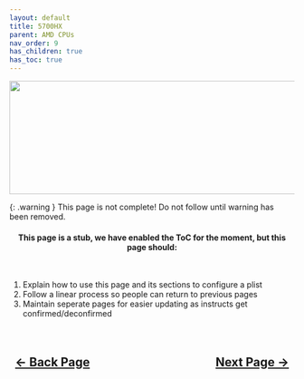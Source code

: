 ```yaml
---
layout: default
title: 5700HX
parent: AMD CPUs
nav_order: 9
has_children: true
has_toc: true
---
```


<style>
  .navigation-container {
    display: flex;
    justify-content: space-between;
    align-items: center;
    width: 100%;
  }
  
  .nav-button {
    margin: 10px;
  }
</style>

<p align="center">
  <img width="650" height="200" src="../../../../assets/Header-Placeholder.png">
</p>

{: .warning }
This page is not complete! Do not follow until warning has been removed.

<h4 align="center">This page is a stub, we have enabled the ToC for the moment, but this page should:</h4>
<br>

1. Explain how to use this page and its sections to configure a plist
2. Follow a linear process so people can return to previous pages
3. Maintain seperate pages for easier updating as instructs get confirmed/deconfirmed

<h2 align="center">
  <br>
  <div class="navigation-container">
    <a class="nav-button" href="../../index/">&larr; Back Page</a>
    <a class="nav-button" href="../01-Introduction/">Next Page &rarr;</a>
  </div>
  <br>
</h2>
